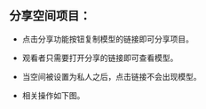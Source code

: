 ## 分享空间项目：

* 点击分享功能按钮复制模型的链接即可分享项目。

* 观看者只需要打开分享的链接即可查看模型。

* 当空间被设置为私人之后，点击链接不会出现模型。

* 相关操作如下图。



